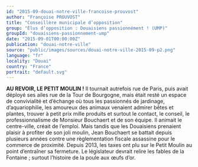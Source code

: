```yaml
---
id: "2015-09-douai-notre-ville-francoise-prouvost"
author: "Françoise PROUVOST"
title: "Conseillère municipale d’opposition"
group: "Élus d’opposition : Douaisiens passionnément ! (UMP)"
groupId: "douaisiens-passionnement-ump"
date: "2015-09-01T00:00:00Z"
publication: "douai-notre-ville"
source: "public/images/sources/douai-notre-ville-2015-09-p2.png"
language: "fr"
locality: "Douai"
country: "France"
portrait: "default.svg"
---
```


**AU REVOIR, LE PETIT MOULIN !**
Il tournait autrefois rue de Paris, puis avait déployé ses ailes rue de la Tour de Bourgogne, mais était resté un espace de convivialité et d’échange où tous les passionnés de jardinage, d’aquariophilie, les amoureux des animaux venaient admirer bêtes et plantes, trouver à petit prix mille produits et surtout le contact, le conseil, le professionnalisme de Monsieur Bouchaert et de son équipe. Il animait le centre-ville, créait de l’emploi. Mais tandis que les Douaisiens prenaient plaisir à profiter de son joli moulin, Jean Bouchaert  se battait depuis plusieurs années contre une règlementation fiscale assassine pour le commerce de proximité. Depuis 2013, les taxes ont plu sur le Petit Moulin au point d’entraîner sa fermeture. Le législateur devrait relire les fables de la Fontaine ; surtout l’histoire de la poule aux œufs d’or.
